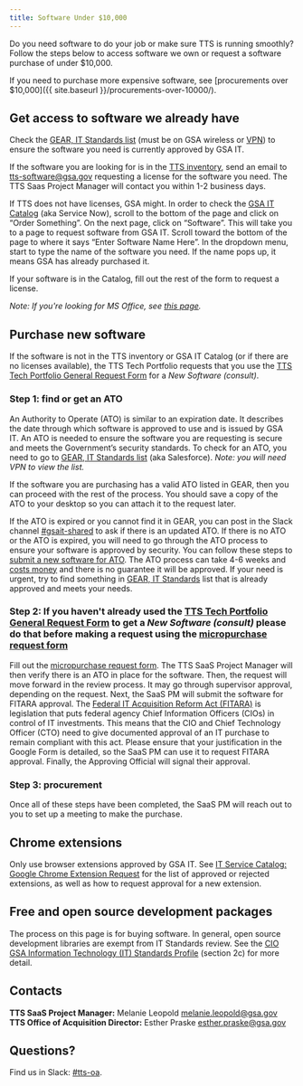 ```yaml
---
title: Software Under $10,000
---
```


Do you need software to do your job or make sure TTS is running smoothly? Follow the steps below to access software we own or request a software purchase of under $10,000.

If you need to purchase more expensive software, see [procurements over $10,000]({{ site.baseurl }}/procurements-over-10000/).

## Get access to software we already have

Check the [GEAR, IT Standards list](https://ea.gsa.gov/#!/applications) (must be on GSA wireless or [VPN]({{site.baseurl}}/vmware-horizon/#logging-into-vmware-horizon)) to ensure the software you need is currently approved by GSA IT.

If the software you are looking for is in the [TTS inventory](https://docs.google.com/spreadsheets/d/12pfcEIEXaJTjIKex-3wnI89erIvgKf9B_XpGkDl6qsM/edit#gid=0), send an email to [tts-software@gsa.gov](mailto:tts-software@gsa.gov) requesting a license for the software you need. The TTS Saas Project Manager will contact you within 1-2 business days.

If TTS does not have licenses, GSA might. In order to check the [GSA IT Catalog](https://gsa.service-now.com/sp/) (aka Service Now), scroll to the bottom of the page and click on “Order Something”. On the next page, click on “Software”. This will take you to a page to request software from GSA IT. Scroll toward the bottom of the page to where it says “Enter Software Name Here”. In the dropdown menu, start to type the name of the software you need. If the name pops up, it means GSA has already purchased it.

If your software is in the Catalog, fill out the rest of the form to request a license.

*Note: If you're looking for MS Office, see [this page]({{site.baseurl}}/office/).*

## Purchase new software

If the software is not in the TTS inventory or GSA IT Catalog (or if there are no licenses available), the TTS Tech Portfolio requests that you use the [TTS Tech Portfolio General Request Form](https://forms.gle/wPrCXJqDgaksXRwV8) for a _New Software (consult)_.

### Step 1: find or get an ATO

An Authority to Operate (ATO) is similar to an expiration date. It describes the date through which software is approved to use and is issued by GSA IT. An ATO is needed to ensure the software you are requesting is secure and meets the Government’s security standards. To check for an ATO, you need to go to [GEAR, IT Standards list](https://ea.gsa.gov/#!/itstandards) (aka Salesforce). *Note: you will need VPN to view the list.*

If the software you are purchasing has a valid ATO listed in GEAR, then you can proceed with the rest of the process. You should save a copy of the ATO to your desktop so you can attach it to the request later.

If the ATO is expired or you cannot find it in GEAR, you can post in the Slack channel [#gsait-shared](https://gsa-tts.slack.com/messages/gsait-shared/) to ask if there is an updated ATO. If there is no ATO or the ATO is expired, you will need to go through the ATO process to ensure your software is approved by security. You can follow these steps to [submit a new software for ATO](https://insite.gsa.gov/topics/information-technology/do-it-yourself-self-help/software-and-applications/software-downloads-and-requests/it-standards). The ATO process can take 4-6 weeks and [costs money](https://docs.google.com/spreadsheets/d/1PokRIGaGl04sxMxEHGwMIRaJDx4OPEXpJ7g69ekDdz8/edit#gid=1451563242z) and there is no guarantee it will be approved. If your need is urgent, try to find something in [GEAR, IT Standards](https://ea.gsa.gov/#!/itstandards) list that is already approved and meets your needs.

### Step 2: If you haven't already used the [TTS Tech Portfolio General Request Form](https://forms.gle/wPrCXJqDgaksXRwV8) to get a _New Software (consult)_ please do that before making a request using the [micropurchase request form](https://docs.google.com/forms/d/e/1FAIpQLSd-GoOE9xWWfJvdZNRP3SE7mj5ysI_RfM8brxdG8YpyJV9yKA/viewform) 

Fill out the [micropurchase request form](https://docs.google.com/forms/d/e/1FAIpQLSd-GoOE9xWWfJvdZNRP3SE7mj5ysI_RfM8brxdG8YpyJV9yKA/viewform). The TTS SaaS Project Manager will then verify there is an ATO in place for the software. Then, the request will move forward in the review process. It may go through supervisor approval, depending on the request. Next, the SaaS PM will submit the software for FITARA approval. The [Federal IT Acquisition Reform Act (FITARA)](https://management.cio.gov/) is legislation that puts federal agency Chief Information Officers (CIOs) in control of IT investments. This means that the CIO and Chief Technology Officer (CTO) need to give documented approval of an IT purchase to remain compliant with this act. Please ensure that your justification in the Google Form is detailed, so the SaaS PM can use it to request FITARA approval. Finally, the Approving Official will signal their approval.

### Step 3: procurement

Once all of these steps have been completed, the SaaS PM will reach out to you to set up a meeting to make the purchase.

## Chrome extensions

Only use browser extensions approved by GSA IT. See [IT Service Catalog: Google Chrome Extension Request](https://insite.gsa.gov/topics/information-technology/assistance-and-help-desks/service-catalog/it-service-catalog-google-chrome-extension-request?term=google%20extensions) for the list of approved or rejected extensions, as well as how to request approval for a new extension.

## Free and open source development packages

The process on this page is for buying software. In general, open source development libraries are exempt from IT Standards review. See the [CIO GSA Information Technology (IT) Standards Profile](https://www.gsa.gov/directives-library/gsa-information-technology-it-standards-profile-21601f-chge-2-cio) (section 2c) for more detail.

## Contacts

**TTS SaaS Project Manager:** Melanie Leopold [melanie.leopold@gsa.gov](mailto:melanie.leopold@gsa.gov)
**TTS Office of Acquisition Director:** Esther Praske [esther.praske@gsa.gov](mailto:esther.praske@gsa.gov)

## Questions?

Find us in Slack: [#tts-oa](https://gsa-tts.slack.com/messages/tts-oa/).



